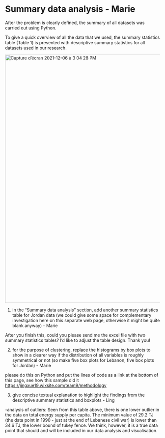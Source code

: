 # Summary data analysis - Marie
After the problem is clearly defined, the summary of all datasets was carried out using Python.

To give a quick overview of all the data that we used, the summary statistics table (Table 1) is presented with descriptive summary statistics for all datasets used in our research.

<img width="809" alt="Capture d’écran 2021-12-06 à 3 04 28 PM" src="https://user-images.githubusercontent.com/93673467/144869756-e4d8785f-4fda-4343-a833-f5842a494607.png">


1. in the “Summary data analysis” section, add another summary statistics table for Jordan data (we could give some space for complementary investigation here on this separate web page, otherwise it might be quite blank anyway) - Marie

After you finish this, could you please send me the excel file with two summary statistics tables? I’d like to adjust the table design. Thank you!

2. for the purpose of clustering, replace the histograms by box plots to show in a clearer way if the distribution of all variables is roughly symmetrical or not (so make five box plots for Lebanon, five box plots for Jordan) - Marie

please do this on Python and put the lines of code as a link at the bottom of this page, see how this sample did it https://jingxue19.wixsite.com/team9/methodology

3. give concise textual explanation to highlight the findings from the descriptive summary statistics and boxplots - Ling

-analysis of outliers: Seen from this table above, there is one lower outlier in the data on total energy supply per capita. The minimum value of 29.2 TJ (the data point in 1990 - just at the end of Lebanese civil war) is lower than 34.6 TJ, the lower bound of tukey fence. We think, however, it is a true data point that should and will be included in our data analysis and visualisation.



